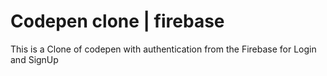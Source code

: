 # Codepen clone | firebase
This is a Clone of codepen with authentication from the Firebase for Login and SignUp